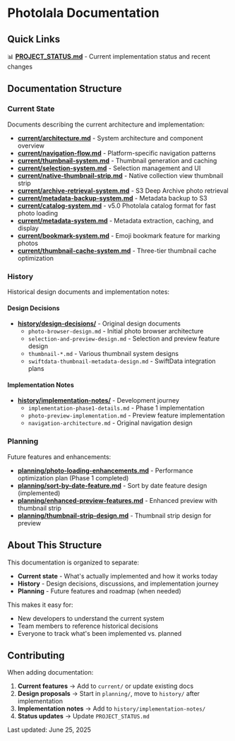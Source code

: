 # Photolala Documentation

## Quick Links

📊 **[PROJECT_STATUS.md](./PROJECT_STATUS.md)** - Current implementation status and recent changes

## Documentation Structure

### Current State
Documents describing the current architecture and implementation:

- **[current/architecture.md](./current/architecture.md)** - System architecture and component overview
- **[current/navigation-flow.md](./current/navigation-flow.md)** - Platform-specific navigation patterns
- **[current/thumbnail-system.md](./current/thumbnail-system.md)** - Thumbnail generation and caching
- **[current/selection-system.md](./current/selection-system.md)** - Selection management and UI
- **[current/native-thumbnail-strip.md](./current/native-thumbnail-strip.md)** - Native collection view thumbnail strip
- **[current/archive-retrieval-system.md](./current/archive-retrieval-system.md)** - S3 Deep Archive photo retrieval
- **[current/metadata-backup-system.md](./current/metadata-backup-system.md)** - Metadata backup to S3
- **[current/catalog-system.md](./current/catalog-system.md)** - v5.0 Photolala catalog format for fast photo loading
- **[current/metadata-system.md](./current/metadata-system.md)** - Metadata extraction, caching, and display
- **[current/bookmark-system.md](./current/bookmark-system.md)** - Emoji bookmark feature for marking photos
- **[current/thumbnail-cache-system.md](./current/thumbnail-cache-system.md)** - Three-tier thumbnail cache optimization

### History
Historical design documents and implementation notes:

#### Design Decisions
- **[history/design-decisions/](./history/design-decisions/)** - Original design documents
  - `photo-browser-design.md` - Initial photo browser architecture
  - `selection-and-preview-design.md` - Selection and preview feature design
  - `thumbnail-*.md` - Various thumbnail system designs
  - `swiftdata-thumbnail-metadata-design.md` - SwiftData integration plans

#### Implementation Notes  
- **[history/implementation-notes/](./history/implementation-notes/)** - Development journey
  - `implementation-phase1-details.md` - Phase 1 implementation
  - `photo-preview-implementation.md` - Preview feature implementation
  - `navigation-architecture.md` - Original navigation design

### Planning
Future features and enhancements:

- **[planning/photo-loading-enhancements.md](./planning/photo-loading-enhancements.md)** - Performance optimization plan (Phase 1 completed)
- **[planning/sort-by-date-feature.md](./planning/sort-by-date-feature.md)** - Sort by date feature design (implemented)
- **[planning/enhanced-preview-features.md](./planning/enhanced-preview-features.md)** - Enhanced preview with thumbnail strip
- **[planning/thumbnail-strip-design.md](./planning/thumbnail-strip-design.md)** - Thumbnail strip design for preview

## About This Structure

This documentation is organized to separate:
- **Current state** - What's actually implemented and how it works today
- **History** - Design decisions, discussions, and implementation journey
- **Planning** - Future features and roadmap (when needed)

This makes it easy for:
- New developers to understand the current system
- Team members to reference historical decisions
- Everyone to track what's been implemented vs. planned

## Contributing

When adding documentation:
1. **Current features** → Add to `current/` or update existing docs
2. **Design proposals** → Start in `planning/`, move to `history/` after implementation
3. **Implementation notes** → Add to `history/implementation-notes/`
4. **Status updates** → Update `PROJECT_STATUS.md`

Last updated: June 25, 2025